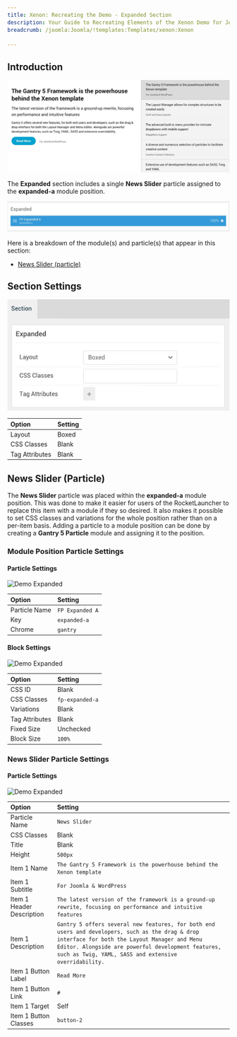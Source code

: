 ```yaml
---
title: Xenon: Recreating the Demo - Expanded Section
description: Your Guide to Recreating Elements of the Xenon Demo for Joomla
breadcrumb: /joomla:Joomla/!templates:Templates/xenon:Xenon

---
```


## Introduction

![](assets/demo_8.jpeg)

The **Expanded** section includes a single **News Slider** particle assigned to the **expanded-a** module position.

![](assets/home_expanded.jpeg)

Here is a breakdown of the module(s) and particle(s) that appear in this section:

* [News Slider (particle)](#news-slider-(particle))

## Section Settings

![](assets/demo_expanded_settings.jpeg)

| Option           | Setting     |
| :--------------- | :---------- |
| Layout           | Boxed       |
| CSS Classes      | Blank       |
| Tag Attributes   | Blank       |

## News Slider (Particle)

The **News Slider** particle was placed within the **expanded-a** module position. This was done to make it easier for users of the RocketLauncher to replace this item with a module if they so desired. It also makes it possible to set CSS classes and variations for the whole position rather than on a per-item basis. Adding a particle to a module position can be done by creating a **Gantry 5 Particle** module and assigning it to the position.

### Module Position Particle Settings

#### Particle Settings

![Demo Expanded](demo_expanded_1.jpeg)

| Option        | Setting        |
| :-----        | :-----         |
| Particle Name | `FP Expanded A` |
| Key           | `expanded-a`    |
| Chrome        | `gantry`       |

#### Block Settings

![Demo Expanded](demo_expanded_2.jpeg)

| Option         | Setting        |
| :-----         | :-----         |
| CSS ID         | Blank          |
| CSS Classes    | `fp-expanded-a` |
| Variations     | Blank          |
| Tag Attributes | Blank          |
| Fixed Size     | Unchecked      |
| Block Size     | `100%`         |

### News Slider Particle Settings

#### Particle Settings

![Demo Expanded](demo_expanded_3.jpeg)

| Option                    | Setting                                                                                                                                                                                                                                                       |
| :-----                    | :-----                                                                                                                                                                                                                                                        |
| Particle Name             | `News Slider`                                                                                                                                                                                                                                                 |
| CSS Classes               | Blank                                                                                                                                                                                                                                                         |
| Title                     | Blank                                                                                                                                                                                                                                                         |
| Height                    | `500px`                                                                                                                                                                                                                                                       |
| Item 1 Name               | `The Gantry 5 Framework is the powerhouse behind the Xenon template`                                                                                                                                                                                          |
| Item 1 Subtitle           | `For Joomla & WordPress`                                                                                                                                                                                                                                      |
| Item 1 Header Description | `The latest version of the framework is a ground-up rewrite, focusing on performance and intuitive features`                                                                                                                                                  |
| Item 1 Description        | `Gantry 5 offers several new features, for both end users and developers, such as the drag & drop interface for both the Layout Manager and Menu Editor. Alongside are powerful development features, such as Twig, YAML, SASS and extensive overridability.` |
| Item 1 Button Label       | `Read More`                                                                                                                                                                                                                                                   |
| Item 1 Button Link        | `#`                                                                                                                                                                                                                                                           |
| Item 1 Target             | Self                                                                                                                                                                                                                                                          |
| Item 1 Button Classes     | `button-2`                                                                                                                                                                                                                                                    |
